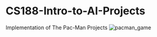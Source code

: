 # CS188-Intro-to-AI-Projects
Implementation of The Pac-Man Projects
![pacman_game](https://user-images.githubusercontent.com/56149349/152686503-ae3367c4-d9a7-40a1-a53f-6bcc51904046.gif)
